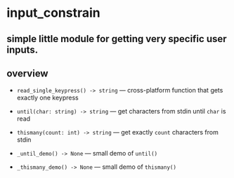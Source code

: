 # input_constrain

simple little module for getting very specific user inputs.
---

## overview

* `read_single_keypress() -> string` — cross-platform function that gets exactly one keypress

* `until(char: string) -> string` — get characters from stdin until `char` is read

* `thismany(count: int) -> string` — get exactly `count` characters from stdin

* `_until_demo() -> None` — small demo of `until()`

* `_thismany_demo() -> None` — small demo of `thismany()`